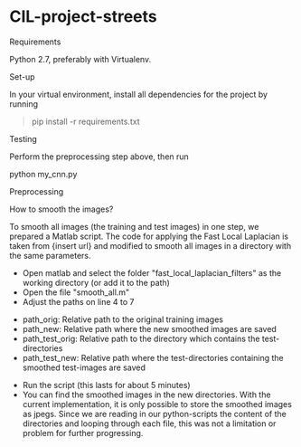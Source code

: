 # CIL-project-streets

Requirements

Python 2.7, preferably with Virtualenv.

Set-up

In your virtual environment, install all dependencies for the project by running

> pip install -r requirements.txt

Testing

Perform the preprocessing step above, then run

python my_cnn.py

Preprocessing




How to smooth the images? 

To smooth all images (the training and test images) in one step, we prepared a Matlab script. The code for applying the Fast Local Laplacian is taken from {insert url} and modified to smooth all images in a directory with the same parameters.

* Open matlab and select the folder "fast\_local\_laplacian\_filters" as the working directory (or add it to the path)
* Open the file "smooth\_all.m"
* Adjust the paths on line 4 to 7
 + path\_orig: Relative path to the original training images
 + path\_new: Relative path where the new smoothed images are saved
 + path\_test\_orig: Relative path to the directory which contains the test-directories
 + path\_test\_new: Relative path where the test-directories containing the smoothed test-images are saved
* Run the script (this lasts for about 5 minutes)
* You can find the smoothed images in the new directories. With the current implementation, it is only possible to store the smoothed images as jpegs. Since we are reading in our python-scripts the content of the directories and looping through each file, this was not a limitation or problem for further progressing.
